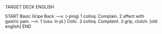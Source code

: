 TARGET DECK
ENGLISH

START
Basic
Gripe
Back: —v. (-ping) 1 colloq. Complain. 2 affect with gastric pain. —n. 1 (usu. In pl.) Colic. 2 colloq. Complaint. 3 grip, clutch. [old english]
END
